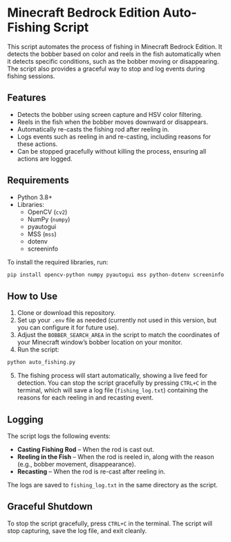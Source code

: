 
# Minecraft Bedrock Edition Auto-Fishing Script

This script automates the process of fishing in Minecraft Bedrock Edition. It detects the bobber based on color and reels in the fish automatically when it detects specific conditions, such as the bobber moving or disappearing. The script also provides a graceful way to stop and log events during fishing sessions.

## Features
- Detects the bobber using screen capture and HSV color filtering.
- Reels in the fish when the bobber moves downward or disappears.
- Automatically re-casts the fishing rod after reeling in.
- Logs events such as reeling in and re-casting, including reasons for these actions.
- Can be stopped gracefully without killing the process, ensuring all actions are logged.

## Requirements
- Python 3.8+
- Libraries:
  - OpenCV (`cv2`)
  - NumPy (`numpy`)
  - pyautogui
  - MSS (`mss`)
  - dotenv
  - screeninfo

To install the required libraries, run:

```bash
pip install opencv-python numpy pyautogui mss python-dotenv screeninfo
```

## How to Use
1. Clone or download this repository.
2. Set up your `.env` file as needed (currently not used in this version, but you can configure it for future use).
3. Adjust the `BOBBER_SEARCH_AREA` in the script to match the coordinates of your Minecraft window’s bobber location on your monitor.
4. Run the script:

```bash
python auto_fishing.py
```

5. The fishing process will start automatically, showing a live feed for detection. You can stop the script gracefully by pressing `CTRL+C` in the terminal, which will save a log file (`fishing_log.txt`) containing the reasons for each reeling in and recasting event.

## Logging
The script logs the following events:
- **Casting Fishing Rod** – When the rod is cast out.
- **Reeling in the Fish** – When the rod is reeled in, along with the reason (e.g., bobber movement, disappearance).
- **Recasting** – When the rod is re-cast after reeling in.

The logs are saved to `fishing_log.txt` in the same directory as the script.

## Graceful Shutdown
To stop the script gracefully, press `CTRL+C` in the terminal. The script will stop capturing, save the log file, and exit cleanly.
